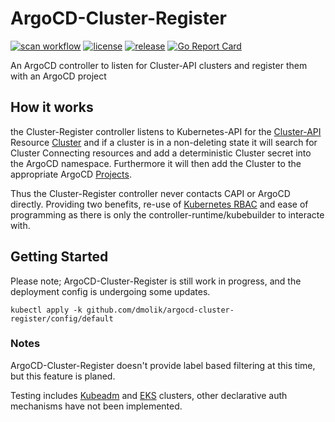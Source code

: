 # ArgoCD-Cluster-Register

[![scan workflow](https://github.com/dmolik/argocd-cluster-register/actions/workflows/scan.yaml/badge.svg)](https://github.com/dmolik/argocd-cluster-register/actions/workflows/scan.yaml)
[![license](https://badgen.net/github/license/dmolik/argocd-cluster-register/)](https://github.com/dmolik/argocd-cluster-register/blob/main/LICENSE)
[![release](https://badgen.net/github/release/dmolik/argocd-cluster-register/stable)](https://github.com/argocd-cluster-register/releases)
[![Go Report Card](https://goreportcard.com/badge/github.com/dmolik/argocd-cluster-register)](https://goreportcard.com/report/github.com/dmolik/argocd-cluster-register)

An ArgoCD controller to listen for Cluster-API clusters and register them with an ArgoCD project

## How it works

the Cluster-Register controller listens to Kubernetes-API for the [Cluster-API]() Resource [Cluster]() and if a cluster is in a non-deleting state it will search for Cluster Connecting resources and add a deterministic Cluster secret into the ArgoCD namespace. Furthermore it will then add the Cluster to the appropriate ArgoCD [Projects]().

Thus the Cluster-Register controller never contacts CAPI or ArgoCD directly. Providing two benefits, re-use of [Kubernetes RBAC]() and ease of programming as there is only the controller-runtime/kubebuilder to interacte with.

## Getting Started

Please note; ArgoCD-Cluster-Register is still work in progress, and the deployment config is undergoing some updates.

    kubectl apply -k github.com/dmolik/argocd-cluster-register/config/default

### Notes

ArgoCD-Cluster-Register doesn't provide label based filtering at this time, but this feature is planed.

Testing includes [Kubeadm]() and [EKS]() clusters, other declarative auth mechanisms have not been implemented.
